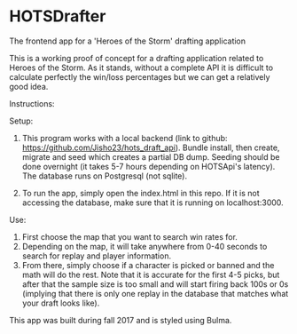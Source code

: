 # HOTSDrafter
The frontend app for a 'Heroes of the Storm' drafting application

This is a working proof of concept for a drafting application related to Heroes of the Storm. As it stands, without a complete API 
it is difficult to calculate perfectly the win/loss percentages but we can get a relatively good idea.

Instructions: 

Setup:

1) This program works with a local backend (link to github: https://github.com/Jisho23/hots_draft_api). Bundle install,
then create, migrate and seed which creates a partial DB dump. Seeding should be done overnight (it takes 5-7 hours 
depending on HOTSApi's latency). The database runs on Postgresql (not sqlite).

2) To run the app, simply open the index.html in this repo. If it is not accessing the database, make sure that it is running
on localhost:3000.

Use:
1) First choose the map that you want to search win rates for.
2) Depending on the map, it will take anywhere from 0-40 seconds to search for replay and player information.
3) From there, simply choose if a character is picked or banned and the math will do the rest. Note that it is accurate for
the first 4-5 picks, but after that the sample size is too small and will start firing back 100s or 0s (implying that there is
only one replay in the database that matches what your draft looks like).

 This app was built during fall 2017 and is styled using Bulma.
